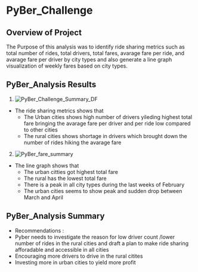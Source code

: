 # PyBer_Challenge

## Overview of Project
  The Purpose of this analysis was to identify ride sharing metrics such as total number of rides, total drivers, total fares, avarage fare per ride, and avarage fare per driver by city types and also generate a line graph visualization of weekly fares based on city types.

 ## PyBer_Analysis Results
 
  1. ![PyBer_Challenge_Summary_DF](https://user-images.githubusercontent.com/76926148/190873011-e3d096b0-47c7-4e68-9983-29fb2e5cab58.PNG)

 * The ride sharing metrics shows that 
    * The Urban cities shows high number of drivers yileding highest total fare bringing the avarage fare per driver and per ride low compared to other cities
    * The rural cities shows shortage in drivers which brought down the number of rides hiking the avarage fare
  
 
 
  2. ![PyBer_fare_summary](https://user-images.githubusercontent.com/76926148/190873035-0d1e89d5-16f4-419f-bee4-6117cd9b9749.png)

* The line graph shows that 
   * The urban citties got highest total fare 
   * The rural has the lowest total fare
   * There is a peak in all city types during the last weeks of February
   * The urban cities seems to show peak and sudden drop between March and April


 ## PyBer_Analysis Summary
    
  * Recommendations :
   *  Pyber needs to investigate the reason for low driver count /lower number of rides in the rural cities and draft a plan to make ride sharing afforadable and accessible in all cities
   * Encouraging more drivers to drive in the rural citites
   * Investing more in urban cities to yield more profit 
   


  
  





 


 
